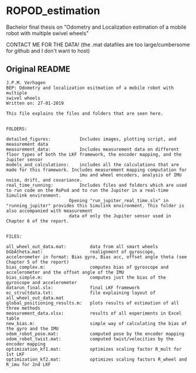 # ROPOD_estimation
Bachelor final thesis on "Odometry and Localization estimation of a mobile robot with multiple swivel wheels"

CONTACT ME FOR THE DATA! (the .mat datafiles are too large/cumbersome for github and I don't want to host)

## Original README
<!-- language: lang-none -->
    J.P.M. Verhagen
    BEP: Odometry and localization esitmation of a mobile robot with multiple
    swivel wheels
    Written on: 27-01-2019
    
    This file explains the files and folders that are seen here.
    
    
    FOLDERS:
    
    detailed_figures:           Includes images, plotting script, and measurement data
    measurement_data:           Includes measurement data on different floor types of both the LKF framework, the encoder mapping, and the Jupiter sensor
    models_and_calculations:    includes all the calculations that are made for this framework. Includes measurement mapping computation for
                                imu and wheel encoders, analysis of IMU noise, drift, and covariance.
    real_time_running:          Includes files and folders which are used to run code on the RoPod and to run the Jupiter in a real-time Simulink environment.
                            Opening "run_jupiter_real_time.slx" in "running_jupiter" provides this Simulink environment. This folder is also accompanied with measurement
                            data of only the Jupiter sensor used in Chapter 6 of the report.


    FILES:
    
    all_wheel_out_data.mat:         data from all smart wheels
    bGbAtheta.mat:                  realignment of gyroscope, accelerometer in format: Bias gyro, Bias acc, offset angle theta (see Chapter 5 of the report)
    bias_complex.m:                 computes bias of gyroscope and accelerometer and the offset angle of the IMU
    bias_simple.m:                  computes just the bias of the gyroscope and accelerometer
    datarun_final.slx:              final LKF framework 
    ec_structdata.txt:              file explaining layout of all_wheel_out_data.mat
    global_positioning_results.m:   plots results of estimation of all three methods
    measurement_data.xlsx:          results of all experiments in Excel table
    new_bias.m:                     simple way of calculating the bias of the gyro and the IMU
    odom_robot_pose.mat:            computed pose by the encoder mapping
    odom_robot_twist.mat:           computed twist/velocities by the encoder mapping
    optimization_kf1.mat:           optimizes scaling factor R_mult for 1st LKF
    optimization_kf2.mat:           optimizes scaling factors R_wheel and R_imu for 2nd LKF
